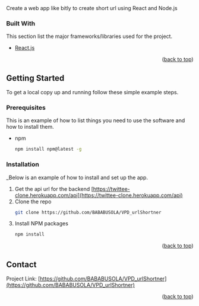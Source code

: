 
<div id="top"></div>
Create a web app like bitly to create short url using React and Node.js


### Built With

This section list the major frameworks/libraries used for the project. 

* [React.js](https://reactjs.org/)

<p align="right">(<a href="#top">back to top</a>)</p>



<!-- GETTING STARTED -->
## Getting Started

To get a local copy up and running follow these simple example steps.

### Prerequisites

This is an example of how to list things you need to use the software and how to install them.
* npm
  ```sh
  npm install npm@latest -g
  ```

### Installation

_Below is an example of how to install and set up the app. 

1. Get the api url for the backend [https://twittee-clone.herokuapp.com/api](https://twittee-clone.herokuapp.com/api)
2. Clone the repo
   ```sh
   git clone https://github.com/BABABUSOLA/VPD_urlShortner
   ```
3. Install NPM packages
   ```sh
   npm install
   ```

<p align="right">(<a href="#top">back to top</a>)</p>


<!-- CONTACT -->
## Contact

Project Link: [https://github.com/BABABUSOLA/VPD_urlShortner](https://github.com/BABABUSOLA/VPD_urlShortner)

<p align="right">(<a href="#top">back to top</a>)</p>


